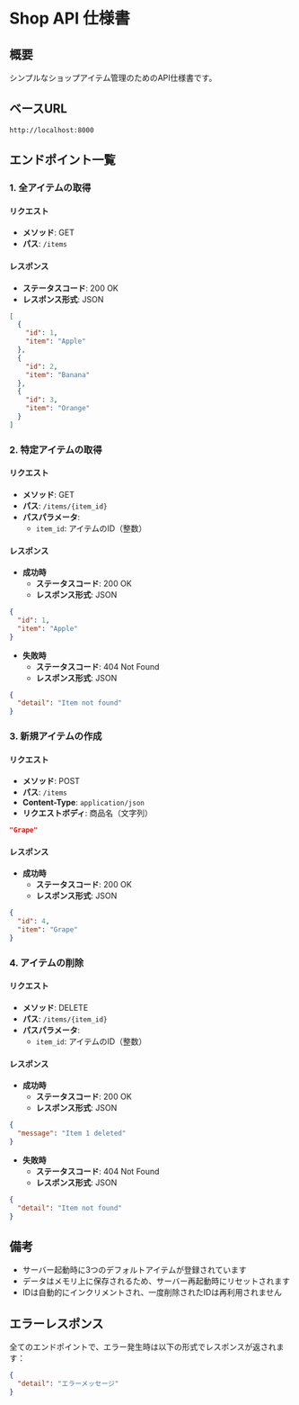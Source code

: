 # Shop API 仕様書

## 概要
シンプルなショップアイテム管理のためのAPI仕様書です。

## ベースURL
```
http://localhost:8000
```

## エンドポイント一覧

### 1. 全アイテムの取得

#### リクエスト
- **メソッド**: GET
- **パス**: `/items`

#### レスポンス
- **ステータスコード**: 200 OK
- **レスポンス形式**: JSON
```json
[
  {
    "id": 1,
    "item": "Apple"
  },
  {
    "id": 2,
    "item": "Banana"
  },
  {
    "id": 3,
    "item": "Orange"
  }
]
```

### 2. 特定アイテムの取得

#### リクエスト
- **メソッド**: GET
- **パス**: `/items/{item_id}`
- **パスパラメータ**:
  - `item_id`: アイテムのID（整数）

#### レスポンス
- **成功時**
  - **ステータスコード**: 200 OK
  - **レスポンス形式**: JSON
```json
{
  "id": 1,
  "item": "Apple"
}
```
- **失敗時**
  - **ステータスコード**: 404 Not Found
  - **レスポンス形式**: JSON
```json
{
  "detail": "Item not found"
}
```

### 3. 新規アイテムの作成

#### リクエスト
- **メソッド**: POST
- **パス**: `/items`
- **Content-Type**: `application/json`
- **リクエストボディ**: 商品名（文字列）
```json
"Grape"
```

#### レスポンス
- **成功時**
  - **ステータスコード**: 200 OK
  - **レスポンス形式**: JSON
```json
{
  "id": 4,
  "item": "Grape"
}
```

### 4. アイテムの削除

#### リクエスト
- **メソッド**: DELETE
- **パス**: `/items/{item_id}`
- **パスパラメータ**:
  - `item_id`: アイテムのID（整数）

#### レスポンス
- **成功時**
  - **ステータスコード**: 200 OK
  - **レスポンス形式**: JSON
```json
{
  "message": "Item 1 deleted"
}
```
- **失敗時**
  - **ステータスコード**: 404 Not Found
  - **レスポンス形式**: JSON
```json
{
  "detail": "Item not found"
}
```

## 備考
- サーバー起動時に3つのデフォルトアイテムが登録されています
- データはメモリ上に保存されるため、サーバー再起動時にリセットされます
- IDは自動的にインクリメントされ、一度削除されたIDは再利用されません

## エラーレスポンス
全てのエンドポイントで、エラー発生時は以下の形式でレスポンスが返されます：
```json
{
  "detail": "エラーメッセージ"
}
```